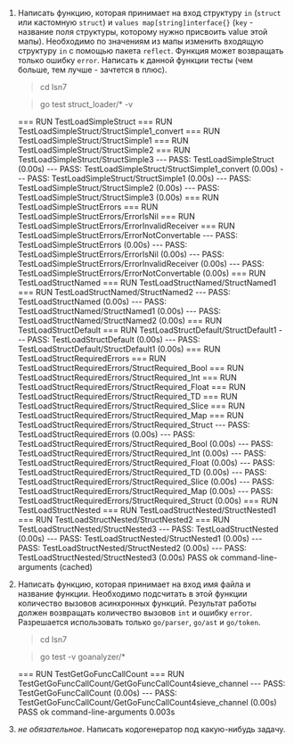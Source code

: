1. Написать функцию, которая принимает на вход структуру `in` (`struct` или кастомную `struct`) и
   `values map[string]interface{}` (`key` - название поля структуры, которому нужно присвоить value
   этой мапы). Необходимо по значениям из мапы изменить входящую структуру `in` с помощью
   пакета `reflect`. Функция может возвращать только ошибку `error`. Написать к данной функции
   тесты (чем больше, тем лучше - зачтется в плюс). 
   
   > cd lsn7
   
   > go test struct_loader/* -v


      === RUN   TestLoadSimpleStruct
      === RUN   TestLoadSimpleStruct/StructSimple1_convert
      === RUN   TestLoadSimpleStruct/StructSimple1
      === RUN   TestLoadSimpleStruct/StructSimple2
      === RUN   TestLoadSimpleStruct/StructSimple3
      --- PASS: TestLoadSimpleStruct (0.00s)
      --- PASS: TestLoadSimpleStruct/StructSimple1_convert (0.00s)
      --- PASS: TestLoadSimpleStruct/StructSimple1 (0.00s)
      --- PASS: TestLoadSimpleStruct/StructSimple2 (0.00s)
      --- PASS: TestLoadSimpleStruct/StructSimple3 (0.00s)
      === RUN   TestLoadSimpleStructErrors
      === RUN   TestLoadSimpleStructErrors/ErrorIsNil
      === RUN   TestLoadSimpleStructErrors/ErrorInvalidReceiver
      === RUN   TestLoadSimpleStructErrors/ErrorNotConvertable
      --- PASS: TestLoadSimpleStructErrors (0.00s)
      --- PASS: TestLoadSimpleStructErrors/ErrorIsNil (0.00s)
      --- PASS: TestLoadSimpleStructErrors/ErrorInvalidReceiver (0.00s)
      --- PASS: TestLoadSimpleStructErrors/ErrorNotConvertable (0.00s)
      === RUN   TestLoadStructNamed
      === RUN   TestLoadStructNamed/StructNamed1
      === RUN   TestLoadStructNamed/StructNamed2
      --- PASS: TestLoadStructNamed (0.00s)
      --- PASS: TestLoadStructNamed/StructNamed1 (0.00s)
      --- PASS: TestLoadStructNamed/StructNamed2 (0.00s)
      === RUN   TestLoadStructDefault
      === RUN   TestLoadStructDefault/StructDefault1
      --- PASS: TestLoadStructDefault (0.00s)
      --- PASS: TestLoadStructDefault/StructDefault1 (0.00s)
      === RUN   TestLoadStructRequiredErrors
      === RUN   TestLoadStructRequiredErrors/StructRequired_Bool
      === RUN   TestLoadStructRequiredErrors/StructRequired_Int
      === RUN   TestLoadStructRequiredErrors/StructRequired_Float
      === RUN   TestLoadStructRequiredErrors/StructRequired_TD
      === RUN   TestLoadStructRequiredErrors/StructRequired_Slice
      === RUN   TestLoadStructRequiredErrors/StructRequired_Map
      === RUN   TestLoadStructRequiredErrors/StructRequired_Struct
      --- PASS: TestLoadStructRequiredErrors (0.00s)
      --- PASS: TestLoadStructRequiredErrors/StructRequired_Bool (0.00s)
      --- PASS: TestLoadStructRequiredErrors/StructRequired_Int (0.00s)
      --- PASS: TestLoadStructRequiredErrors/StructRequired_Float (0.00s)
      --- PASS: TestLoadStructRequiredErrors/StructRequired_TD (0.00s)
      --- PASS: TestLoadStructRequiredErrors/StructRequired_Slice (0.00s)
      --- PASS: TestLoadStructRequiredErrors/StructRequired_Map (0.00s)
      --- PASS: TestLoadStructRequiredErrors/StructRequired_Struct (0.00s)
      === RUN   TestLoadStructNested
      === RUN   TestLoadStructNested/StructNested1
      === RUN   TestLoadStructNested/StructNested2
      === RUN   TestLoadStructNested/StructNested3
      --- PASS: TestLoadStructNested (0.00s)
      --- PASS: TestLoadStructNested/StructNested1 (0.00s)
      --- PASS: TestLoadStructNested/StructNested2 (0.00s)
      --- PASS: TestLoadStructNested/StructNested3 (0.00s)
      PASS
      ok      command-line-arguments  (cached)


2. Написать функцию, которая принимает на вход имя файла и название функции. Необходимо
подсчитать в этой функции количество вызовов асинхронных функций. Результат работы
должен возвращать количество вызовов `int` и ошибку `error`. Разрешается использовать только
`go/parser`, `go/ast` и `go/token`.
   > cd lsn7
   
   > go test -v goanalyzer/*
   
  
      === RUN   TestGetGoFuncCallCount
      === RUN   TestGetGoFuncCallCount/GetGoFuncCallCount4sieve_channel
      --- PASS: TestGetGoFuncCallCount (0.00s)
      --- PASS: TestGetGoFuncCallCount/GetGoFuncCallCount4sieve_channel (0.00s)
      PASS
      ok      command-line-arguments  0.003s
   

3. *не обязательное*. Написать кодогенератор под какую-нибудь задачу.
